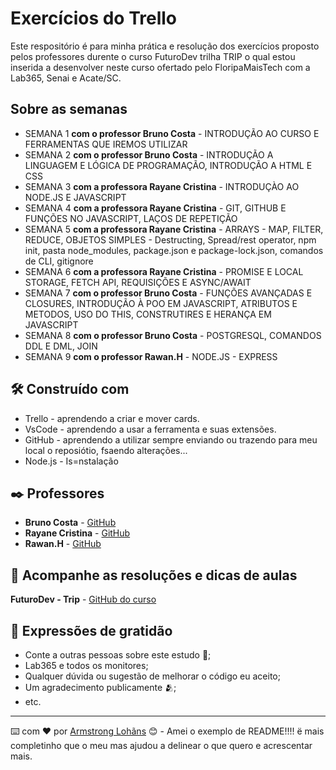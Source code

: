 # Exercícios do Trello

Este respositório é para minha prática e resolução dos exercícios proposto pelos professores durente o curso FuturoDev trilha TRIP o qual estou inserida a desenvolver neste curso ofertado pelo FloripaMaisTech com a Lab365, Senai e Acate/SC.

## Sobre as semanas

* SEMANA 1 **com o professor Bruno Costa** - INTRODUÇÃO AO CURSO E FERRAMENTAS QUE IREMOS UTILIZAR
* SEMANA 2 **com o professor Bruno Costa** - INTRODUÇÃO A LINGUAGEM E LÓGICA DE PROGRAMAÇÃO, INTRODUÇÃO A HTML E CSS
* SEMANA 3 **com a professora Rayane Cristina** - INTRODUÇÀO AO NODE.JS E JAVASCRIPT
* SEMANA 4 **com a professora Rayane Cristina** - GIT, GITHUB E FUNÇÕES NO JAVASCRIPT, LAÇOS DE REPETIÇÃO
* SEMANA 5 **com a professora Rayane Cristina** - ARRAYS - MAP, FILTER, REDUCE, OBJETOS SIMPLES - Destructing, Spread/rest operator, npm init, pasta node_modules, package.json e package-lock.json, comandos de CLI, gitignore
* SEMANA 6 **com a professora Rayane Cristina** - PROMISE E LOCAL STORAGE, FETCH API, REQUISIÇÕES E ASYNC/AWAIT
* SEMANA 7 **com o professor Bruno Costa** - FUNÇÕES AVANÇADAS E CLOSURES, INTRODUÇÃO À POO EM JAVASCRIPT, ATRIBUTOS E METODOS, USO DO THIS, CONSTRUTIRES E HERANÇA EM JAVASCRIPT
* SEMANA 8 **com o professor Bruno Costa** - POSTGRESQL, COMANDOS DDL E DML, JOIN
* SEMANA 9 **com o professor Rawan.H** - NODE.JS - EXPRESS


## 🛠️ Construído com

- Trello - aprendendo a criar e mover cards.
- VsCode - aprendendo a usar a ferramenta e suas extensões.
- GitHub - aprendendo a utilizar sempre enviando ou trazendo para meu local o reposiótio, fsaendo alterações...
- Node.js - Is=nstalação

## ✒️ Professores

* **Bruno Costa** - [GitHub](https://github.com/Bruno-Costa-fig)
* **Rayane Cristina** - [GitHub](https://github.com/raydevcp20)
* **Rawan.H** - [GitHub](https://github.com/Hawangledt)
 

## 📄 Acompanhe as resoluções e dicas de aulas

**FuturoDev - Trip** - [GitHub do curso](https://github.com/FuturoDEV-Trip/modulo-01)


## 🎁 Expressões de gratidão

* Conte a outras pessoas sobre este estudo 📢;
* Lab365 e todos os monitores;
* Qualquer dúvida ou sugestão de melhorar o código eu aceito;
* Um agradecimento publicamente 🫂;
* etc.


---
⌨️ com ❤️ por [Armstrong Lohãns](https://gist.github.com/lohhans) 😊 - Amei o exemplo de README!!!! ë mais completinho que o meu mas ajudou a delinear o que quero e acrescentar mais.
